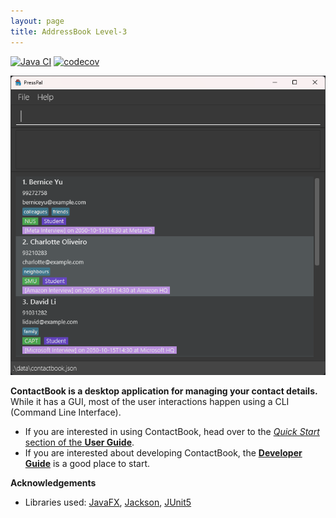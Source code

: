 ```yaml
---
layout: page
title: AddressBook Level-3
---
```


[![Java CI](https://github.com/AY2526S1-CS2103T-W08-1/tp/actions/workflows/gradle.yml/badge.svg)](https://github.com/AY2526S1-CS2103T-W08-1/tp/actions/workflows/gradle.yml)
[![codecov](https://codecov.io/gh/AY2526S1-CS2103T-W08-1/tp/graph/badge.svg?token=SHFCVBT8YC)](https://codecov.io/gh/AY2526S1-CS2103T-W08-1/tp)

![Ui](images/Ui.png)

**ContactBook is a desktop application for managing your contact details.** While it has a GUI, most of the user interactions happen using a CLI (Command Line Interface).

* If you are interested in using ContactBook, head over to the [_Quick Start_ section of the **User Guide**](UserGuide.html#quick-start).
* If you are interested about developing ContactBook, the [**Developer Guide**](DeveloperGuide.html) is a good place to start.


**Acknowledgements**

* Libraries used: [JavaFX](https://openjfx.io/), [Jackson](https://github.com/FasterXML/jackson), [JUnit5](https://github.com/junit-team/junit5)
